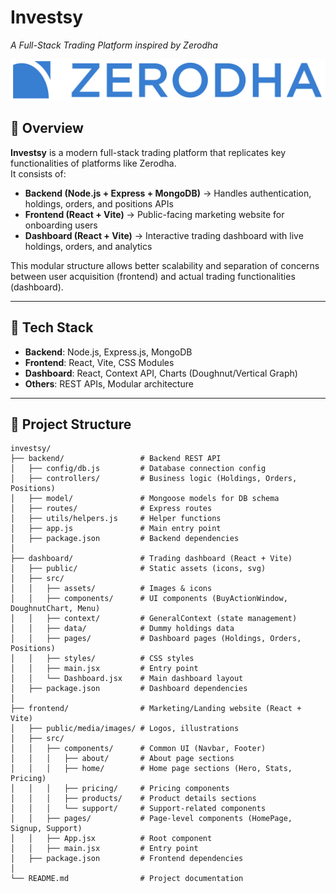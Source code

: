 # Investsy  
_A Full-Stack Trading Platform inspired by Zerodha_  

![Logo](frontend/public/media/images/logo.svg)

## 📌 Overview  

**Investsy** is a modern full-stack trading platform that replicates key functionalities of platforms like Zerodha.  
It consists of:  

- **Backend (Node.js + Express + MongoDB)** → Handles authentication, holdings, orders, and positions APIs  
- **Frontend (React + Vite)** → Public-facing marketing website for onboarding users  
- **Dashboard (React + Vite)** → Interactive trading dashboard with live holdings, orders, and analytics  

This modular structure allows better scalability and separation of concerns between user acquisition (frontend) and actual trading functionalities (dashboard).  

---

## 🚀 Tech Stack  

- **Backend**: Node.js, Express.js, MongoDB  
- **Frontend**: React, Vite, CSS Modules  
- **Dashboard**: React, Context API, Charts (Doughnut/Vertical Graph)  
- **Others**: REST APIs, Modular architecture  

---

## 📂 Project Structure  

```plaintext
investsy/
├── backend/                 # Backend REST API
│   ├── config/db.js         # Database connection config
│   ├── controllers/         # Business logic (Holdings, Orders, Positions)
│   ├── model/               # Mongoose models for DB schema
│   ├── routes/              # Express routes
│   ├── utils/helpers.js     # Helper functions
│   ├── app.js               # Main entry point
│   ├── package.json         # Backend dependencies
│
├── dashboard/               # Trading dashboard (React + Vite)
│   ├── public/              # Static assets (icons, svg)
│   ├── src/
│   │   ├── assets/          # Images & icons
│   │   ├── components/      # UI components (BuyActionWindow, DoughnutChart, Menu)
│   │   ├── context/         # GeneralContext (state management)
│   │   ├── data/            # Dummy holdings data
│   │   ├── pages/           # Dashboard pages (Holdings, Orders, Positions)
│   │   ├── styles/          # CSS styles
│   │   ├── main.jsx         # Entry point
│   │   └── Dashboard.jsx    # Main dashboard layout
│   ├── package.json         # Dashboard dependencies
│
├── frontend/                # Marketing/Landing website (React + Vite)
│   ├── public/media/images/ # Logos, illustrations
│   ├── src/
│   │   ├── components/      # Common UI (Navbar, Footer)
│   │   │   ├── about/       # About page sections
│   │   │   ├── home/        # Home page sections (Hero, Stats, Pricing)
│   │   │   ├── pricing/     # Pricing components
│   │   │   ├── products/    # Product details sections
│   │   │   └── support/     # Support-related components
│   │   ├── pages/           # Page-level components (HomePage, Signup, Support)
│   │   ├── App.jsx          # Root component
│   │   ├── main.jsx         # Entry point
│   ├── package.json         # Frontend dependencies
│
└── README.md                # Project documentation
